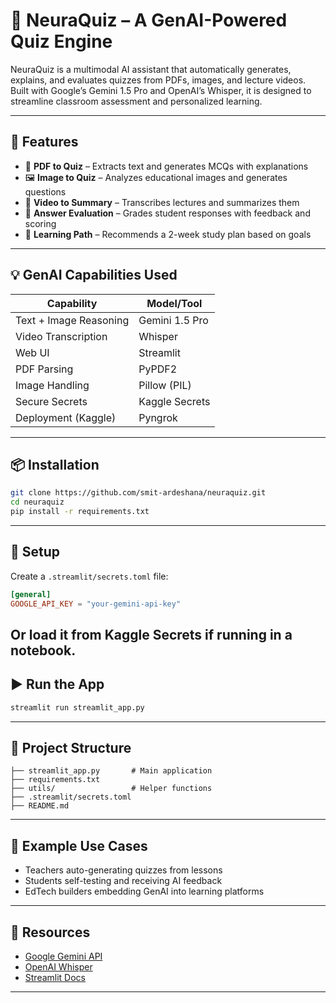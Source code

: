 # 🧠 NeuraQuiz – A GenAI-Powered Quiz Engine

NeuraQuiz is a multimodal AI assistant that automatically generates, explains, and evaluates quizzes from PDFs, images, and lecture videos. Built with Google’s Gemini 1.5 Pro and OpenAI’s Whisper, it is designed to streamline classroom assessment and personalized learning.

---
## 🚀 Features

- 📄 **PDF to Quiz** – Extracts text and generates MCQs with explanations
- 🖼️ **Image to Quiz** – Analyzes educational images and generates questions
- 🎥 **Video to Summary** – Transcribes lectures and summarizes them
- 🧪 **Answer Evaluation** – Grades student responses with feedback and scoring
- 🎯 **Learning Path** – Recommends a 2-week study plan based on goals
---

## 💡 GenAI Capabilities Used

| Capability              | Model/Tool         |
|-------------------------|--------------------|
| Text + Image Reasoning  | Gemini 1.5 Pro     |
| Video Transcription     | Whisper            |
| Web UI                  | Streamlit          |
| PDF Parsing             | PyPDF2             |
| Image Handling          | Pillow (PIL)       |
| Secure Secrets          | Kaggle Secrets     |
| Deployment (Kaggle)     | Pyngrok            |

---

## 📦 Installation

```bash
git clone https://github.com/smit-ardeshana/neuraquiz.git
cd neuraquiz
pip install -r requirements.txt
```
---

## 🔐 Setup
Create a `.streamlit/secrets.toml` file:

```toml
[general]
GOOGLE_API_KEY = "your-gemini-api-key"
```
Or load it from Kaggle Secrets if running in a notebook.
---

## ▶️ Run the App

```bash
streamlit run streamlit_app.py
```
---

## 📁 Project Structure

```
├── streamlit_app.py       # Main application
├── requirements.txt
├── utils/                 # Helper functions
├── .streamlit/secrets.toml
├── README.md
```

---

## 🧪 Example Use Cases

- Teachers auto-generating quizzes from lessons
- Students self-testing and receiving AI feedback
- EdTech builders embedding GenAI into learning platforms

---

## 📎 Resources

- [Google Gemini API](https://ai.google.dev)
- [OpenAI Whisper](https://github.com/openai/whisper)
- [Streamlit Docs](https://docs.streamlit.io)

---
